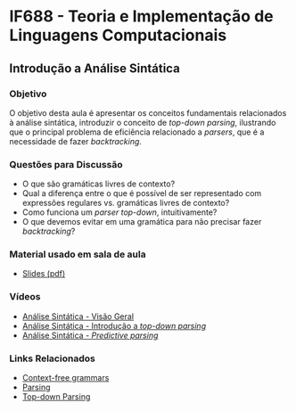 # IF688 - Teoria e Implementação de Linguagens Computacionais

## Introdução a Análise Sintática

### Objetivo

O objetivo desta aula é apresentar os conceitos fundamentais relacionados à análise sintática, introduzir o conceito de *top-down parsing*, ilustrando que o principal problema de eficiência relacionado a _parsers_, que é a necessidade de fazer _backtracking_.

### Questões para Discussão

- O que são gramáticas livres de contexto?
- Qual a diferença entre o que é possível de ser representado com expressões regulares vs. gramáticas livres de contexto?
- Como funciona um _parser top-down_, intuitivamente?
- O que devemos evitar em uma gramática para não precisar fazer _backtracking_?

### Material usado em sala de aula

- [Slides (pdf)](https://drive.google.com/file/d/1efBNm2K6HDh6jUExYXZSdOSqv6TNevfd/view)

### Vídeos

- [Análise Sintática - Visão Geral](https://www.youtube.com/watch?v=rfCp0uVJgIA&list=PLHoVp5NAbKJZanQ-2HnVc_REanYaSJ5bz&index=1)
- [Análise Sintática - Introdução a _top-down parsing_](https://www.youtube.com/watch?v=6sfHKWspncI)
- [Análise Sintática - _Predictive parsing_](https://www.youtube.com/watch?v=0wqEfuAZy8A)

### Links Relacionados

- [Context-free grammars](https://en.wikipedia.org/wiki/Context-free_grammar)
- [Parsing](https://en.wikipedia.org/wiki/Parsing)
- [Top-down Parsing](https://en.wikipedia.org/wiki/Top-down_parsing)
